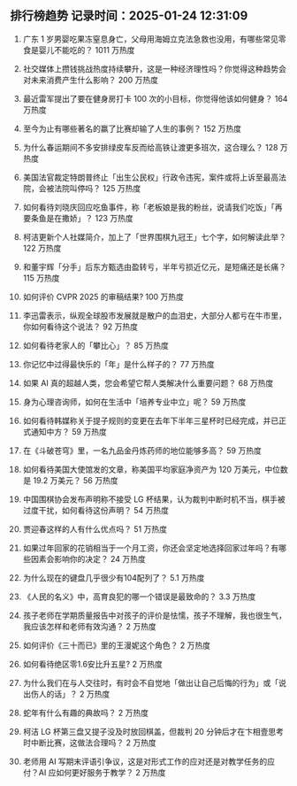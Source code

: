 
## 排行榜趋势 记录时间：2025-01-24 12:31:09
  
  1. 广东 1 岁男婴吃果冻窒息身亡，父母用海姆立克法急救也没用，有哪些常见零食是婴儿不能吃的？ 1011 万热度
    
  2. 社交媒体上攒钱挑战热度持续攀升，这是一种经济理性吗？你觉得这种趋势会对未来消费产生什么影响？ 200 万热度
    
  3. 最近雷军提出了要在健身房打卡 100 次的小目标，你觉得他该如何健身？ 164 万热度
    
  4. 至今为止有哪些著名的赢了比赛却输了人生的事例？ 152 万热度
    
  5. 为什么春运期间不多安排绿皮车反而给高铁让渡更多班次，这合理么？ 128 万热度
    
  6. 美国法官裁定特朗普终止「出生公民权」行政令违宪，案件或将上诉至最高法院，会被法院叫停吗？ 125 万热度
    
  7. 如何看待刘晓庆回应吃鱼事件，称「老板娘是我的粉丝，说请我们吃饭」「再要条鱼是在撒娇」？ 123 万热度
    
  8. 柯洁更新个人社媒简介，加上了「世界围棋九冠王」七个字，如何解读此举？ 122 万热度
    
  9. 和董宇辉「分手」后东方甄选由盈转亏，半年亏损近亿元，是短痛还是长痛？ 115 万热度
    
  10. 如何评价 CVPR 2025 的审稿结果? 100 万热度
    
  11. 李迅雷表示，纵观全球股市发展就是散户的血泪史，大部分人都亏在牛市里，你如何看待这个说法？ 92 万热度
    
  12. 如何看待老家人的「攀比心」？ 85 万热度
    
  13. 你记忆中过得最快乐的「年」是什么样子的？ 77 万热度
    
  14. 如果 AI 真的超越人类，您会希望它帮人类解决什么重要问题？ 68 万热度
    
  15. 身为心理咨询师，如何在生活中「培养专业中立」呢？ 59 万热度
    
  16. 如何看待韩媒称关于提子规则的变更在去年下半年三星杯时已经完成，并已正式通知中方？ 59 万热度
    
  17. 在《斗破苍穹》里，一名九品金丹炼药师的地位能够多高？ 59 万热度
    
  18. 如何看待美国大使馆发的文章，称美国平均家庭净资产为 120 万美元，中位数是 19.2 万美元？ 56 万热度
    
  19. 中国围棋协会发布声明称不接受 LG 杯结果，认为裁判中断时机不当，棋手被过度干扰，如何看待这份声明？ 54 万热度
    
  20. 贾迎春这样的人有什么优点吗？ 51 万热度
    
  21. 如果过年回家的花销相当于一个月工资，你还会坚定地选择回家过年吗？有哪些因素会影响你的决定？ 24 万热度
    
  22. 为什么现在的键盘几乎很少有104配列了？ 5.1 万热度
    
  23. 《人民的名义》中，高育良犯的哪一个错误是最致命的？ 3.3 万热度
    
  24. 孩子老师在学期质量报告中对孩子的评价是怯懦，孩子不理解，我也很生气，我应该怎样和老师有效沟通？ 2 万热度
    
  25. 如何评价《三十而已》里的王漫妮这个角色？ 2 万热度
    
  26. 如何看待绝区零1.6安比升五星? 2 万热度
    
  27. 为什么我们在与人交往时，有时会不自觉地「做出让自己后悔的行为」或「说出伤人的话」？ 2 万热度
    
  28. 蛇年有什么有趣的典故吗？ 2 万热度
    
  29. 柯洁 LG 杯第三盘又提子没及时放回棋盖，但裁判 20 分钟后才在卞相壹思考时中断比赛，这做法合理吗？ 2 万热度
    
  30. 老师用 AI 写期末评语引争议，这是对形式工作的应对还是对教学任务的应付？AI 应如何更好服务于教学？ 2 万热度
    